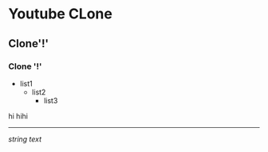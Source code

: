 # Youtube CLone

## Clone'!'

### Clone '!'

* list1
  * list2
    * list3

hi
    hihi

--------

[link]: http://github.com

*string text*
